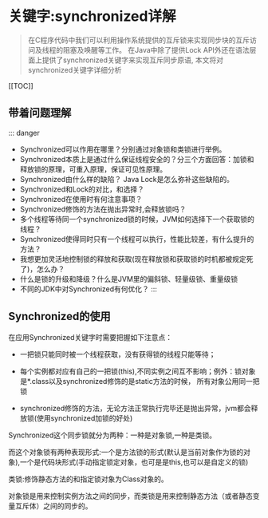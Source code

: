 # 关键字:synchronized详解

> 在C程序代码中我们可以利用操作系统提供的互斥锁来实现同步块的互斥访问及线程的阻塞及唤醒等工作。
在Java中除了提供Lock API外还在语法层面上提供了synchronized关键字来实现互斥同步原语, 本文将对synchronized关键字详细分析

[[TOC]]

## 带着问题理解

::: danger
- Synchronized可以作用在哪里？分别通过对象锁和类锁进行举例。
- Synchronized本质上是通过什么保证线程安全的？分三个方面回答：加锁和释放锁的原理，可重入原理，保证可见性原理。
- Synchronized由什么样的缺陷？ Java Lock是怎么弥补这些缺陷的。
- Synchronized和Lock的对比，和选择？
- Synchronized在使用时有何注意事项？
- Synchronized修饰的方法在抛出异常时,会释放锁吗？
- 多个线程等待同一个synchronized锁的时候，JVM如何选择下一个获取锁的线程？
- Synchronized使得同时只有一个线程可以执行，性能比较差，有什么提升的方法？
- 我想更加灵活地控制锁的释放和获取(现在释放锁和获取锁的时机都被规定死了)，怎么办？
- 什么是锁的升级和降级？什么是JVM里的偏斜锁、轻量级锁、重量级锁
- 不同的JDK中对Synchronized有何优化？
:::

## Synchronized的使用

在应用Synchronized关键字时需要把握如下注意点：

- 一把锁只能同时被一个线程获取，没有获得锁的线程只能等待； 

- 每个实例都对应有自己的一把锁(this),不同实例之间互不影响；例外：锁对象是*.class以及synchronized修饰的是static方法的时候，
所有对象公用同一把锁 

- synchronized修饰的方法，无论方法正常执行完毕还是抛出异常，jvm都会释放锁(使用synchronized加锁的好处)

Synchronized这个同步锁就分为两种：一种是对象锁,一种是类锁。

而这个对象锁有两种表现形式:一个是方法锁的形式(默认是当前对象作为锁的对象),一个是代码块形式(手动指定锁定对象，也可是是this,也可以是自定义的锁)

类锁:修饰静态方法的和指定锁对象为Class对象的。

对象锁是用来控制实例方法之间的同步，而类锁是用来控制静态方法（或者静态变量互斥体）之间的同步的。